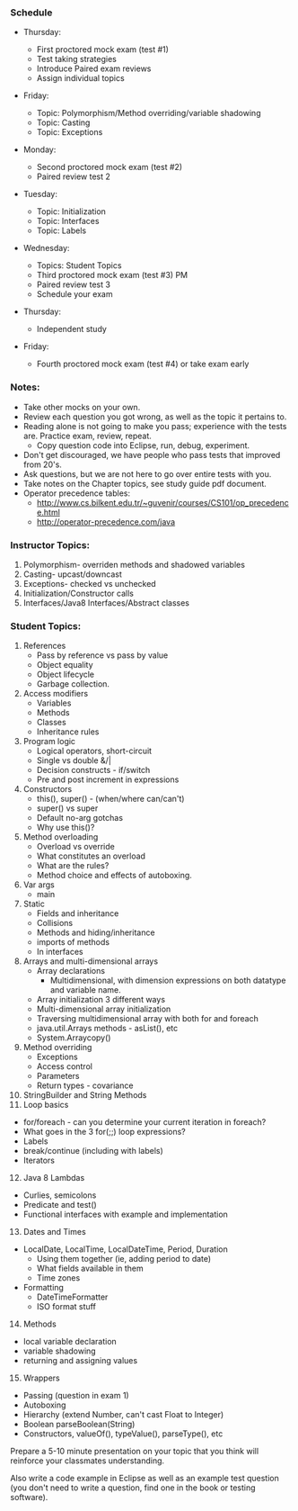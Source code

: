 ### Schedule

- Thursday:
  *  First proctored mock exam (test #1)
  *  Test taking strategies
  *  Introduce Paired exam reviews
  *  Assign individual topics

- Friday:
  *  Topic: Polymorphism/Method overriding/variable shadowing  
  *  Topic: Casting
  *  Topic: Exceptions 
  
- Monday:
  *  Second proctored mock exam (test #2)
  *  Paired review test 2

- Tuesday:
  *  Topic: Initialization 
  *  Topic: Interfaces 
  *  Topic: Labels 

- Wednesday:
  *  Topics: Student Topics
  *  Third proctored mock exam (test #3) PM
  *  Paired review test 3
  *  Schedule your exam

- Thursday:
  *  Independent study

- Friday:
  *  Fourth proctored mock exam (test #4) or take exam early

### Notes:
* Take other mocks on your own.  
* Review each question you got wrong, as well as the topic it pertains to.  
* Reading alone is not going to make you pass; experience with the tests are. Practice exam, review, repeat.  
  * Copy question code into Eclipse, run, debug, experiment.
* Don't get discouraged, we have people who pass tests that improved from 20's.  
* Ask questions, but we are not here to go over entire tests with you.  
* Take notes on the Chapter topics, see study guide pdf document.  
* Operator precedence tables:
  * http://www.cs.bilkent.edu.tr/~guvenir/courses/CS101/op_precedence.html
  * http://operator-precedence.com/java

### Instructor Topics:
1. Polymorphism- overriden methods and shadowed variables  
2. Casting- upcast/downcast  
3. Exceptions- checked vs unchecked  
4. Initialization/Constructor calls  
5. Interfaces/Java8 Interfaces/Abstract classes  

### Student Topics:
1. References
   * Pass by reference vs pass by value
   * Object equality
   * Object lifecycle
   * Garbage collection.
2. Access modifiers
   * Variables
   * Methods
   * Classes  
   * Inheritance rules
3. Program logic
   * Logical operators, short-circuit
   * Single vs double &/|
   * Decision constructs - if/switch
   * Pre and post increment in expressions
4. Constructors
   * this(), super() - (when/where can/can't)
   * super() vs super
   * Default no-arg gotchas
   * Why use this()?
5. Method overloading
   * Overload vs override
   * What constitutes an overload
   * What are the rules?
   * Method choice and effects of autoboxing.
6. Var args  
   * main
7. Static
   * Fields and inheritance
   * Collisions
   * Methods and hiding/inheritance
   * imports of methods
   * In interfaces
8. Arrays and multi-dimensional arrays 
   * Array declarations
     * Multidimensional, with dimension expressions on both datatype and variable name.
   * Array initialization 3 different ways
   * Multi-dimensional array initialization
   * Traversing multidimensional array with both for and foreach
   * java.util.Arrays methods - asList(), etc
   * System.Arraycopy()
9. Method overriding
   * Exceptions
   * Access control
   * Parameters
   * Return types - covariance
10. StringBuilder and String Methods  
11. Loop basics
   * for/foreach - can you determine your current iteration in foreach?
   * What goes in the 3 for(;;) loop expressions?
   * Labels
   * break/continue (including with labels)
   * Iterators
12. Java 8 Lambdas
   * Curlies, semicolons
   * Predicate and test()
   * Functional interfaces with example and implementation
13. Dates and Times
   * LocalDate, LocalTime, LocalDateTime, Period, Duration
     * Using them together (ie, adding period to date)
     * What fields available in them
     * Time zones
   * Formatting
     * DateTimeFormatter
     * ISO format stuff
14. Methods
   * local variable declaration
   * variable shadowing
   * returning and assigning values
15. Wrappers
   * Passing (question in exam 1)
   * Autoboxing
   * Hierarchy (extend Number, can't cast Float to Integer)
   * Boolean parseBoolean(String)
   * Constructors, valueOf(), typeValue(), parseType(), etc
     

Prepare a 5-10 minute presentation on your topic that you think will reinforce your classmates understanding.

Also write a code example in Eclipse as well as an example test question (you don't need to write a question, find one in the book or testing software).

